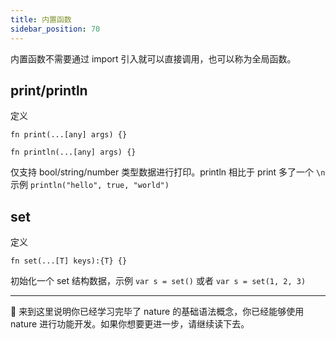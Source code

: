 ```yaml
---
title: 内置函数
sidebar_position: 70
---
```


内置函数不需要通过 import 引入就可以直接调用，也可以称为全局函数。

## print/println

定义

```nature
fn print(...[any] args) {}

fn println(...[any] args) {}
```


仅支持 bool/string/number 类型数据进行打印。println 相比于 print 多了一个 `\n`
示例 `println("hello", true, "world")`

## set

定义

```
fn set(...[T] keys):{T} {}
```

初始化一个 set 结构数据，示例 `var s = set()` 或者 `var s = set(1, 2, 3)`


---

🎉 来到这里说明你已经学习完毕了 nature 的基础语法概念，你已经能够使用 nature 进行功能开发。如果你想要更进一步，请继续读下去。
